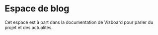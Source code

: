 
# Espace de blog

Cet espace est à part dans la documentation de Vizboard pour parler du projet et des actualités.
